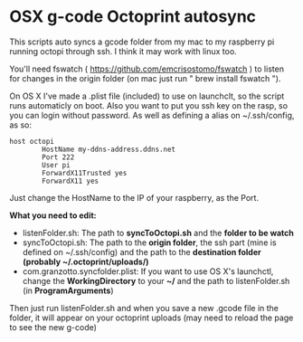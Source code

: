 # OSX g-code Octoprint autosync
This scripts auto syncs a gcode folder from my mac to my raspberry pi running octopi through ssh. I think it may work with linux too.

You'll need fswatch ( https://github.com/emcrisostomo/fswatch ) to listen for changes in the origin folder (on mac just run " brew install fswatch ").

On OS X I've made a .plist file (included) to use on launchclt, so the script runs automaticly on boot.
Also you want to put you ssh key on the rasp, so you can login without password. As well as defining a alias on ~/.ssh/config, as so:

```
host octopi
        HostName my-ddns-address.ddns.net
        Port 222
        User pi
        ForwardX11Trusted yes
        ForwardX11 yes
```

Just change the HostName to the IP of your raspberry, as the Port.

**What you need to edit:**

* listenFolder.sh: The path to **syncToOctopi.sh** and the **folder to be watch**
* syncToOctopi.sh: The path to the **origin folder**, the ssh part (mine is defined on ~/.ssh/config) and the path to the **destination folder (probably ~/.octoprint/uploads/)**
* com.granzotto.syncfolder.plist: If you want to use OS X's launchctl, change the **WorkingDirectory** to your **~/** and the path to listenFolder.sh (in **ProgramArguments**)

Then just run listenFolder.sh and when you save a new .gcode file in the folder, it will appear on your octoprint uploads (may need to reload the page to see the new g-code)
